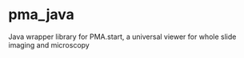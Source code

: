 # pma_java
Java wrapper library for PMA.start, a universal viewer for whole slide imaging and microscopy
